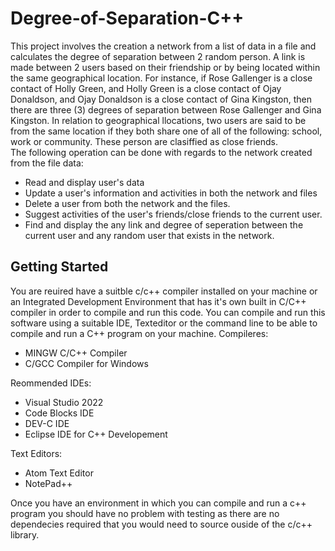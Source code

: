 # Degree-of-Separation-C++
This project involves the creation a network from a list of data in a file and calculates the degree of separation between 
2 random person. A link is made between 2 users based on their friendship or by being located within the 
same geographical location. For instance, if Rose Gallenger is a close contact of Holly Green, and 
Holly Green is a close contact of Ojay Donaldson, and Ojay Donaldson is a close contact of Gina Kingston, 
then there are three (3) degrees of separation between Rose Gallenger and Gina Kingston. In relation 
to geographical llocations, two users are said to be from the same  location if they both share one 
of all of the following: school, work or community. These person are clasiffied as close friends.
<br>The following operation can be done with regards to the network created from the file data:
- Read and display user's data
- Update a user's information and activities in both the network and files
- Delete a user from both the network and the files.
- Suggest activities of the user's friends/close friends to the current user.
- Find and display the any link and degree of seperation between the current user and any random user that exists in the network. 


## Getting Started

You are reuired have a suitble c/c++ compiler installed on your machine or an 
Integrated Development Environment that has it's own built in C/C++ compiler
in order to compile and run this code. You can compile and run this software 
using a suitable IDE, Texteditor or the command
line to be able to compile and run a C++ program on your machine.
Compileres:
- MINGW C/C++ Compiler
- C/GCC Compiler for Windows

Reommended IDEs:
- Visual Studio 2022
- Code Blocks IDE
- DEV-C IDE
- Eclipse IDE for C++ Developement

Text Editors:
- Atom Text Editor
- NotePad++

Once you have an environment in which you can compile and run a c++ program you should have no problem with testing
as there are no dependecies required that you would need to source ouside of the c/c++ library.


